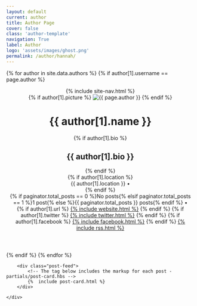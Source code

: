 ```yaml
---
layout: default
current: author
title: Author Page
cover: false
class: 'author-template'
navigation: True
label: Author
logo: 'assets/images/ghost.png'
permalink: /author/hannah/
---
```

<!-- < default}} -->
<!-- The tag above means - insert everything in this file into the {body} of the default.hbs template -->

<!-- #author  -->
<!-- Everything inside the #author tags pulls data from the author -->
{% for author in site.data.authors %}
    {% if author[1].username == page.author %}
    <header class="site-header outer {% if author[1].cover or page.cover %}" style="background-image: url({{ site.baseurl }}{% if author[1].cover %}{{ author[1].cover }}{% elsif page.cover %}{{ page.cover }}{% endif %}) {% else %}no-cover{% endif %}">
        <div class="inner">
            {% include site-nav.html %}
            <div class="site-header-content">
                {% if author[1].picture %}
                    <img class="author-profile-image" src="{{ site.baseurl }}{{ author[1].picture }}" alt="{{ page.author }}" />
                {% endif %}
                <h1 class="site-title">{{ author[1].name }}</h1>
                {% if author[1].bio %}
                    <h2 class="author-bio">{{ author[1].bio }}</h2>
                {% endif %}
                <div class="author-meta">
                    {% if author[1].location %}
                        <div class="author-location">{{ author[1].location }} <span class="bull">&bull;</span></div>
                    {% endif %}
                    <div class="author-stats">
                        {% if paginator.total_posts == 0 %}No posts{% elsif paginator.total_posts == 1 %}1 post{% else %}{{ paginator.total_posts }} posts{% endif %} <span class="bull">&bull;</span>
                    </div>
                    {% if author[1].url %}
                        <a class="social-link social-link-wb" href="{{ author[1].url_full }}" target="_blank" rel="noopener">{% include website.html %}</a>
                    {% endif %}
                    {% if author[1].twitter %}
                        <a class="social-link social-link-tw" href="https://twitter.com/{{ author[1].twitter }}" target="_blank" rel="noopener">{% include twitter.html %}</a>
                    {% endif %}
                    {% if author[1].facebook %}
                        <a class="social-link social-link-fb" href="https://facebook.com/{{ author[1].facebook }}" target="_blank" rel="noopener">{% include facebook.html %}</a>
                    {% endif %}
                    <a class="social-link social-link-rss" href="https://feedly.com/i/subscription/feed/{{ site.url }}{{ site.baseurl }}author/{{ page.author }}/feed.xml" target="_blank" rel="noopener">{% include rss.html %}</a>
                </div>
            </div>
        </div>
    </header>
    {% endif %}
{% endfor %}
<!-- /author -->

<!-- The main content area -->
<main id="site-main" class="site-main outer" role="main">
    <div class="inner">

        <div class="post-feed">
            <!-- The tag below includes the markup for each post - partials/post-card.hbs -->
            {%  include post-card.html %}
        </div>

    </div>
</main>
